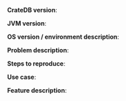 <!-- If reporting a bug: -->

**CrateDB version**:

**JVM version**:

**OS version / environment description**:

**Problem description**:

<!-- please include relevant logs and error messages / stacktraces if possible -->

**Steps to reproduce**:

<!-- please include table schema & some sample records if possible -->




<!-- If requesting a feature -->

**Use case**:

**Feature description**:
